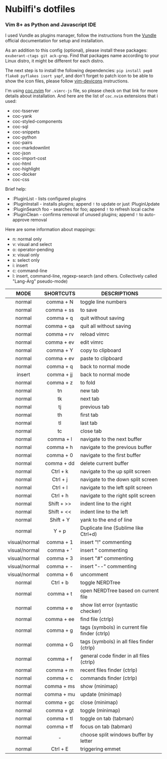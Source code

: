 # Nubilfi's dotfiles

### Vim 8+ as Python and Javascript IDE

I used Vundle as plugins manager, follow the instructions from the [Vundle](https://github.com/VundleVim/Vundle.vim) official documentation for setup and installation.

As an addition to this config (optional), please install these packages: `exuberant-ctags git ack-grep`. Find that packages name according to your Linux distro, it might be different for each distro.

The next step is to install the following dependencies: `pip install pep8 flake8 pyflakes isort yapf`, and don't forget to patch icon to be able to show the icon files, please follow [vim-devicons](https://github.com/ryanoasis/vim-devicons) instructions.

I'm using [coc.nvim](https://github.com/neoclide/coc.nvim) for `.vimrc-js` file, so please check on that link for more details about installation. And here are the list of `coc.nvim` extensions that i used:

- coc-tsserver
- coc-yank
- coc-styled-components
- coc-sql
- coc-snippets
- coc-python
- coc-pairs
- coc-markdownlint
- coc-json
- coc-import-cost
- coc-html
- coc-highlight
- coc-docker
- coc-css

Brief help:

- :PluginList - lists configured plugins
- :PluginInstall - installs plugins; append `!` to update or just :PluginUpdate
- :PluginSearch foo - searches for foo; append `!` to refresh local cache
- :PluginClean - confirms removal of unused plugins; append `!` to auto-approve removal

Here are some information about mappings:

- n: normal only
- v: visual and select
- o: operator-pending
- x: visual only
- s: select only
- i: insert
- c: command-line
- l: insert, command-line, regexp-search (and others. Collectively called "Lang-Arg" pseudo-mode)

|     MODE      | SHORTCUTS  | DESCRIPTIONS                                  |
| :-----------: | :--------: | --------------------------------------------- |
|    normal     | comma + N  | toggle line numbers                           |
|    normal     | comma + ss | to save                                       |
|    normal     | comma + q  | quit without saving                           |
|    normal     | comma + qa | quit all without saving                       |
|    normal     | comma + rv | reload vimrc                                  |
|    normal     | comma + ev | edit vimrc                                    |
|    normal     | comma + Y  | copy to clipboard                             |
|    normal     | comma + ev | paste to clipboard                            |
|    normal     | comma + q  | back to normal mode                           |
|    insert     | comma + jj | back to normal mode                           |
|    normal     | comma + z  | to fold                                       |
|    normal     |     tn     | new tab                                       |
|    normal     |     tk     | next tab                                      |
|    normal     |     tj     | previous tab                                  |
|    normal     |     th     | first tab                                     |
|    normal     |     tl     | last tab                                      |
|    normal     |     tc     | close tab                                     |
|    normal     | comma + l  | navigate to the next buffer                   |
|    normal     | comma + h  | navigate to the previous buffer               |
|    normal     | comma + 0  | navigate to the first buffer                  |
|    normal     | comma + dd | delete current buffer                         |
|    normal     |  Ctrl + k  | navigate to the up split screen               |
|    normal     |  Ctrl + j  | navigate to the down split screen             |
|    normal     |  Ctrl + l  | navigate to the left split screen             |
|    normal     |  Ctrl + h  | navigate to the right split screen            |
|    normal     | Shift + >> | indent line to the right                      |
|    normal     | Shift + << | indent line to the left                       |
|    normal     | Shift + Y  | yank to the end of line                       |
|    normal     |   Y + p    | Duplicate line (Sublime like Ctrl+d)          |
| visual/normal | comma + 1  | insert "!" commenting                         |
| visual/normal | comma + '  | insert " commenting                           |
| visual/normal | comma + 3  | insert "#" commenting                         |
| visual/normal | comma + -  | insert "--" commenting                        |
| visual/normal | comma + 6  | uncomment                                     |
|    normal     |  Ctrl + b  | toggle NERDTree                               |
|    normal     | comma + t  | open NERDTree based on current file           |
|    normal     | comma + e  | show list error (syntastic checker)           |
|    normal     | comma + ee | find file (ctrlp)                             |
|    normal     | comma + g  | tags (symbols) in current file finder (ctrlp) |
|    normal     | comma + G  | tags (symbols) in all files finder (ctrlp)    |
|    normal     | comma + f  | general code finder in all files (ctrlp)      |
|    normal     | comma + m  | recent files finder (ctrlp)                   |
|    normal     | comma + c  | commands finder (ctrlp)                       |
|    normal     | comma + ms | show (minimap)                                |
|    normal     | comma + mu | update (minimap)                              |
|    normal     | comma + gc | close (minimap)                               |
|    normal     | comma + gt | toggle (minimap)                              |
|    normal     | comma + tl | toggle on tab (tabman)                        |
|    normal     | comma + tf | focus on tab (tabman)                         |
|    normal     |     -      | choose split windows buffer by letter         |
|    normal     |  Ctrl + E  | triggering emmet                              |
